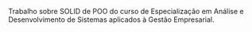 Trabalho sobre SOLID de POO do curso de Especialização em Análise e Desenvolvimento de Sistemas aplicados à Gestão Empresarial.
